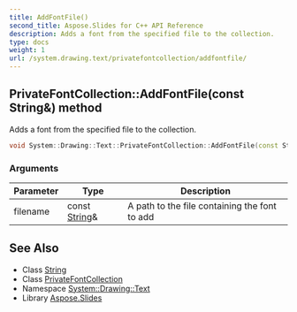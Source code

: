 ```yaml
---
title: AddFontFile()
second_title: Aspose.Slides for C++ API Reference
description: Adds a font from the specified file to the collection.
type: docs
weight: 1
url: /system.drawing.text/privatefontcollection/addfontfile/
---
```

## PrivateFontCollection::AddFontFile(const String\&) method


Adds a font from the specified file to the collection.

```cpp
void System::Drawing::Text::PrivateFontCollection::AddFontFile(const String &filename)
```


### Arguments

| Parameter | Type | Description |
| --- | --- | --- |
| filename | const [String](../../../system/string/)\& | A path to the file containing the font to add |

## See Also

* Class [String](../../../system/string/)
* Class [PrivateFontCollection](../)
* Namespace [System::Drawing::Text](../../)
* Library [Aspose.Slides](../../../)